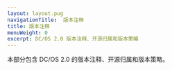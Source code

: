 ```yaml
---
layout: layout.pug
navigationTitle:  版本注释
title: 版本注释
menuWeight: 0
excerpt: DC/OS 2.0 版本注释、开源归属和版本策略
---
```


本部分包含 DC/OS 2.0 的版本注释、开源归属和版本策略。
